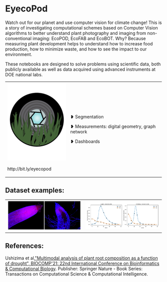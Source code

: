 EyecoPod
========
Watch out for our planet and use computer vision for climate change!
This is a story of investigating computational schemes based on Computer Vision algorithms to better understand plant photography and imaging from non-conventional imaging: EcoPOD, EcoFAB and EcoBOT. Why? Because measuring plant development helps to understand how to increase food production, how to minimize waste, and how to see the impact to our environment. 

These notebooks are designed to solve problems using scientific data, both publicly available as well as data acquired using advanced instruments at DOE national labs.  

<table border="0">
 <tr>
    <td>
     <img src="https://github.com/dani-lbnl/eyecopod/blob/main/data/images/Eyecopod.png" width="200">
     <p> http://bit.ly/eyecopod
    </td>
    <td>
     <p> <span>&#10085;</span> Segmentation
     <p> <span>&#10085;</span> Measurements: digital geometry, graph network
     <p> <span>&#10085;</span> Dashboards
    </td>
  </tr>
</table>

Dataset examples:
-----------------

<table border="0">
 <tr>
    <td>
     <img src="https://github.com/dani-lbnl/eyecopod/blob/main/data/images/fig1.png" width="500">
    </td>
    <td>
     <img src="https://github.com/dani-lbnl/eyecopod/blob/main/data/images/fig2.png" width="500">
    </td>

</tr>
</table>

References:
-----------------

Ushizima et al,["Multimodal analysis of plant root composition as a function of drought", BIOCOMP'21: 22nd International Conference on Bioinformatics & Computational Biology](https://github.com/dani-lbnl/eyecopod/publications/CSCE_EcoPod.pdf). Publisher:  Springer Nature - Book Series: Transactions on Computational Science & Computational Intelligence.

